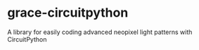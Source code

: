 # grace-circuitpython
A library for easily coding advanced neopixel light patterns with CircuitPython
